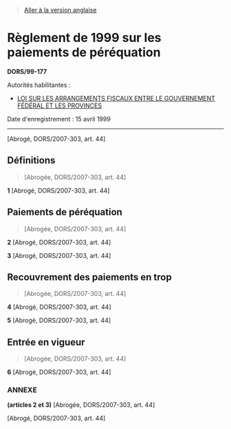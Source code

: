 > [Aller à la version anglaise](/en/Regulations/Statutory%20Orders%20and%20Regulations/99/177.md)

# Règlement de 1999 sur les paiements de péréquation

**DORS/99-177**

Autorités habilitantes : 
- [LOI SUR LES ARRANGEMENTS FISCAUX ENTRE LE GOUVERNEMENT FÉDÉRAL ET LES PROVINCES](/fr/Lois/Lois%20du%20Canada/1970/ch.%20F-6.md)

Date d'enregistrement : 15 avril 1999

----------


[Abrogé, DORS/2007-303, art. 44]



## Définitions
> [Abrogée, DORS/2007-303, art. 44]



**1** [Abrogé, DORS/2007-303, art. 44]




## Paiements de péréquation
> [Abrogée, DORS/2007-303, art. 44]



**2** [Abrogé, DORS/2007-303, art. 44]



**3** [Abrogé, DORS/2007-303, art. 44]




## Recouvrement des paiements en trop
> [Abrogée, DORS/2007-303, art. 44]



**4** [Abrogé, DORS/2007-303, art. 44]



**5** [Abrogé, DORS/2007-303, art. 44]




## Entrée en vigueur
> [Abrogée, DORS/2007-303, art. 44]



**6** [Abrogé, DORS/2007-303, art. 44]




### **ANNEXE** 
**(articles 2 et 3)**
[Abrogée, DORS/2007-303, art. 44]


[Abrogé, DORS/2007-303, art. 44]


